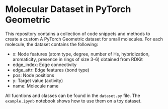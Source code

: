 # Molecular Dataset in PyTorch Geometric

This repository contains a collection of code snippets and methods to create a custom A PyTorch Geometric dataset for small molecules. For each molecule, the dataset contains the following:

- x: Node features (atom type, degree, number of Hs, hybridization, aromaticity, presence in rings of size 3-6) obtained from RDKit
- edge_index: Edge connectivity
- edge_attr: Edge features (bond type)
- pos: Node positions
- y: Target value (activity)
- name: Molecule name

All fucntions and classes can be found in the `dataset.py` file. The `example.ipynb` notebook shows how to use them on a toy dataset.
